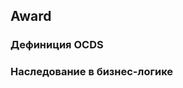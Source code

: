 ## Award
### Дефиниция OCDS
[](/schema/definitions/Award.schema.json)
### Наследование в бизнес-логике
[](/schema/inheritances/Award.Inhritances.schema.json)
